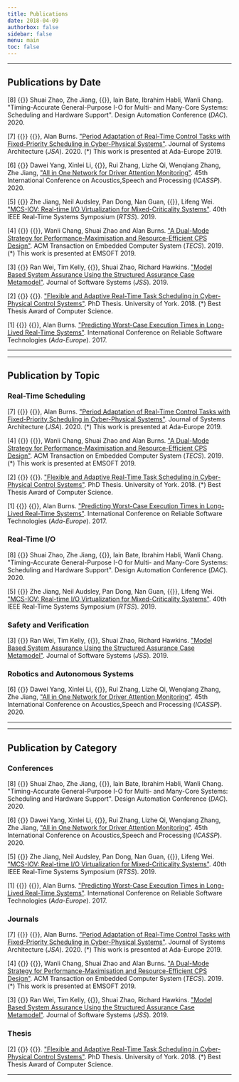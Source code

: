 ```yaml
---
title: Publications
date: 2018-04-09
authorbox: false
sidebar: false
menu: main
toc: false
---
```


---

## Publications by Date

[8] {{<tag-conference>}} Shuai Zhao, Zhe Jiang, {{<author>}}, Iain Bate, Ibrahim Habli, Wanli Chang. "Timing-Accurate General-Purpose I-O for Multi- and Many-Core Systems: Scheduling and Hardware Support". Design Automation Conference (*DAC*). 2020.

[7] {{<tag-journal>}} {{<author>}}, Alan Burns. ["Period Adaptation of Real-Time Control Tasks with Fixed-Priority Scheduling in Cyber-Physical Systems"](https://doi.org/10.1016/j.sysarc.2019.101691). Journal of Systems Architecture (*JSA*). 2020.  (*) This work is presented at Ada-Europe 2019.

[6] {{<tag-conference>}} Dawei Yang, Xinlei Li, {{<author>}}, Rui Zhang, Lizhe Qi, Wenqiang Zhang, Zhe Jiang, ["All in One Network for Driver Attention Monitoring"](http://eprints.whiterose.ac.uk/158675/). 45th International Conference on Acoustics,Speech and Processing (*ICASSP*). 2020.

[5] {{<tag-conference>}} Zhe Jiang, Neil Audsley, Pan Dong, Nan Guan, {{<author>}}, Lifeng Wei. ["MCS-IOV: Real-time I/O Virtualization for Mixed-Criticality Systems"](https://ieeexplore.ieee.org/abstract/document/9052193). 40th IEEE Real-Time Systems Symposium (*RTSS*). 2019.

[4] {{<tag-journal>}} {{<author>}}, Wanli Chang, Shuai Zhao and Alan Burns. ["A Dual-Mode Strategy for Performance-Maximisation and Resource-Efficient CPS Design"](https://dl.acm.org/citation.cfm?id=3358213). ACM Transaction on Embedded Computer System (*TECS*). 2019. (\*) This work is presented at EMSOFT 2019.

[3] {{<tag-journal>}} Ran Wei, Tim Kelly, {{<author>}}, Shuai Zhao, Richard Hawkins. ["Model Based System Assurance Using the Structured Assurance Case Metamodel"](https://www.sciencedirect.com/science/article/pii/S0164121219301062?via%3Dihub). Journal of Software Systems (*JSS*). 2019.

[2] {{<tag-thesis>}} {{<author>}}. ["Flexible and Adaptive Real-Time Task Scheduling in Cyber-Physical Control Systems"](http://etheses.whiterose.ac.uk/23950/). PhD Thesis. University of York. 2018. (\*) Best Thesis Award of Computer Science.

[1] {{<tag-conference>}} {{<author>}}, Alan Burns. ["Predicting Worst-Case Execution Times in Long-Lived Real-Time Systems"](https://link.springer.com/chapter/10.1007%2F978-3-319-60588-3_6). International Conference on Reliable Software Technologies (*Ada-Europe*). 2017.

---
---

## Publication by Topic

### Real-Time Scheduling

[7] {{<tag-journal>}} {{<author>}}, Alan Burns. ["Period Adaptation of Real-Time Control Tasks with Fixed-Priority Scheduling in Cyber-Physical Systems"](https://doi.org/10.1016/j.sysarc.2019.101691). Journal of Systems Architecture (*JSA*). 2020.  (*) This work is presented at Ada-Europe 2019.

[4] {{<tag-journal>}} {{<author>}}, Wanli Chang, Shuai Zhao and Alan Burns. ["A Dual-Mode Strategy for Performance-Maximisation and Resource-Efficient CPS Design"](https://dl.acm.org/citation.cfm?id=3358213). ACM Transaction on Embedded Computer System (*TECS*). 2019. (\*) This work is presented at EMSOFT 2019.

[2] {{<tag-thesis>}} {{<author>}}. ["Flexible and Adaptive Real-Time Task Scheduling in Cyber-Physical Control Systems"](http://etheses.whiterose.ac.uk/23950/). PhD Thesis. University of York. 2018. (\*) Best Thesis Award of Computer Science.

[1] {{<tag-conference>}} {{<author>}}, Alan Burns. ["Predicting Worst-Case Execution Times in Long-Lived Real-Time Systems"](https://link.springer.com/chapter/10.1007%2F978-3-319-60588-3_6). International Conference on Reliable Software Technologies (*Ada-Europe*). 2017.


### Real-Time I/O

[8] {{<tag-conference>}} Shuai Zhao, Zhe Jiang, {{<author>}}, Iain Bate, Ibrahim Habli, Wanli Chang. "Timing-Accurate General-Purpose I-O for Multi- and Many-Core Systems: Scheduling and Hardware Support". Design Automation Conference (*DAC*). 2020.

[5] {{<tag-conference>}} Zhe Jiang, Neil Audsley, Pan Dong, Nan Guan, {{<author>}}, Lifeng Wei. ["MCS-IOV: Real-time I/O Virtualization for Mixed-Criticality Systems"](https://ieeexplore.ieee.org/abstract/document/9052193). 40th IEEE Real-Time Systems Symposium (*RTSS*). 2019.


### Safety and Verification

[3] {{<tag-journal>}} Ran Wei, Tim Kelly, {{<author>}}, Shuai Zhao, Richard Hawkins. ["Model Based System Assurance Using the Structured Assurance Case Metamodel"](https://www.sciencedirect.com/science/article/pii/S0164121219301062?via%3Dihub). Journal of Software Systems (*JSS*). 2019.

### Robotics and Autonomous Systems

[6] {{<tag-conference>}} Dawei Yang, Xinlei Li, {{<author>}}, Rui Zhang, Lizhe Qi, Wenqiang Zhang, Zhe Jiang, ["All in One Network for Driver Attention Monitoring"](http://eprints.whiterose.ac.uk/158675/). 45th International Conference on Acoustics,Speech and Processing (*ICASSP*). 2020.

---
---

## Publication by Category

### Conferences

[8] {{<tag-conference>}} Shuai Zhao, Zhe Jiang, {{<author>}}, Iain Bate, Ibrahim Habli, Wanli Chang. "Timing-Accurate General-Purpose I-O for Multi- and Many-Core Systems: Scheduling and Hardware Support". Design Automation Conference (*DAC*). 2020.

[6] {{<tag-conference>}} Dawei Yang, Xinlei Li, {{<author>}}, Rui Zhang, Lizhe Qi, Wenqiang Zhang, Zhe Jiang, ["All in One Network for Driver Attention Monitoring"](http://eprints.whiterose.ac.uk/158675/). 45th International Conference on Acoustics,Speech and Processing (*ICASSP*). 2020.

[5] {{<tag-conference>}} Zhe Jiang, Neil Audsley, Pan Dong, Nan Guan, {{<author>}}, Lifeng Wei. ["MCS-IOV: Real-time I/O Virtualization for Mixed-Criticality Systems"](https://ieeexplore.ieee.org/abstract/document/9052193). 40th IEEE Real-Time Systems Symposium (*RTSS*). 2019.

[1] {{<tag-conference>}} {{<author>}}, Alan Burns. ["Predicting Worst-Case Execution Times in Long-Lived Real-Time Systems"](https://link.springer.com/chapter/10.1007%2F978-3-319-60588-3_6). International Conference on Reliable Software Technologies (*Ada-Europe*). 2017.

### Journals

[7] {{<tag-journal>}} {{<author>}}, Alan Burns. ["Period Adaptation of Real-Time Control Tasks with Fixed-Priority Scheduling in Cyber-Physical Systems"](https://doi.org/10.1016/j.sysarc.2019.101691). Journal of Systems Architecture (*JSA*). 2020.  (*) This work is presented at Ada-Europe 2019.

[4] {{<tag-journal>}} {{<author>}}, Wanli Chang, Shuai Zhao and Alan Burns. ["A Dual-Mode Strategy for Performance-Maximisation and Resource-Efficient CPS Design"](https://dl.acm.org/citation.cfm?id=3358213). ACM Transaction on Embedded Computer System (*TECS*). 2019. (\*) This work is presented at EMSOFT 2019.

[3] {{<tag-journal>}} Ran Wei, Tim Kelly, {{<author>}}, Shuai Zhao, Richard Hawkins. ["Model Based System Assurance Using the Structured Assurance Case Metamodel"](https://www.sciencedirect.com/science/article/pii/S0164121219301062?via%3Dihub). Journal of Software Systems (*JSS*). 2019.

### Thesis

[2] {{<tag-thesis>}} {{<author>}}. ["Flexible and Adaptive Real-Time Task Scheduling in Cyber-Physical Control Systems"](http://etheses.whiterose.ac.uk/23950/). PhD Thesis. University of York. 2018. (\*) Best Thesis Award of Computer Science.

---
